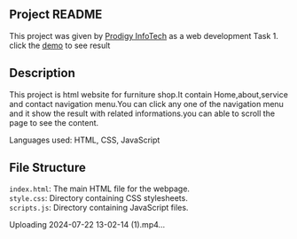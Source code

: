 ## Project README ##
This project was given by [Prodigy InfoTech](https://prodigyinfotech.dev/) as a web development Task 1.<br/>
 click the [demo](http://127.0.0.1:5500/index.html) to see result

## Description
This project is html website for furniture shop.It contain Home,about,service and contact navigation menu.You can click any one of the navigation menu and it show the result with related informations.you can able to scroll the page to see the content.

Languages used: HTML, CSS, JavaScript

## File Structure
```index.html```: The main HTML file for the webpage.<br/>
```style.css```: Directory containing CSS stylesheets.<br/>
```scripts.js```: Directory containing JavaScript files.


Uploading 2024-07-22 13-02-14 (1).mp4…


